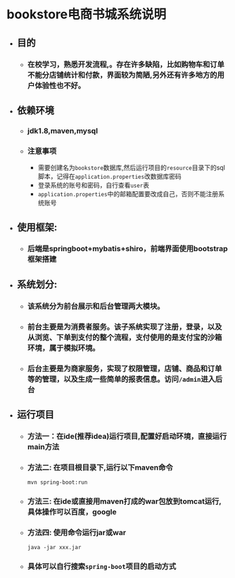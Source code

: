 # bookstore电商书城系统说明
- ## 目的
  - ### 在校学习，熟悉开发流程,。存在许多缺陷，比如购物车和订单不能分店铺统计和付款，界面较为简陋,另外还有许多地方的用户体验性也不好。
- ## 依赖环境
  - ### jdk1.8,maven,mysql
  - ### 注意事项
    - 需要创建名为`bookstore`数据库,然后运行项目的`resource`目录下的sql脚本，记得在`application.properties`改数据库密码
    - 登录系统的账号和密码，自行查看`user`表
    - `application.properties`中的邮箱配置要改成自己，否则不能注册系统账号
- ## 使用框架:
  - ### 后端是springboot+mybatis+shiro，前端界面使用bootstrap框架搭建  
- ## 系统划分:
  - ### 该系统分为前台展示和后台管理两大模块。  
  - ### 前台主要是为消费者服务。该子系统实现了注册，登录，以及从浏览、下单到支付的整个流程，支付使用的是支付宝的沙箱环境，属于模拟环境。  
  - ### 后台主要是为商家服务，实现了权限管理，店铺、商品和订单等的管理，以及生成一些简单的报表信息。访问`/admin`进入后台  
- ## 运行项目
  - ### 方法一：在ide(推荐idea)运行项目,配置好启动环境，直接运行main方法
  - ### 方法二: 在项目根目录下,运行以下maven命令  
    ```mvn spring-boot:run```
  - ### 方法三: 在ide或直接用maven打成的war包放到tomcat运行,具体操作可以百度，google
  - ### 方法四: 使用命令运行jar或war  
    ```java -jar xxx.jar```
  - ### 具体可以自行搜索`spring-boot`项目的启动方式

